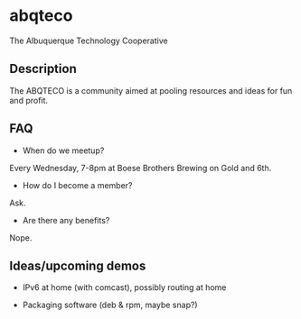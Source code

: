 # abqteco
The Albuquerque Technology Cooperative

## Description
The ABQTECO is a community aimed at pooling resources and ideas for fun and profit.

## FAQ
- When do we meetup?

Every Wednesday, 7-8pm at Boese Brothers Brewing on Gold and 6th.

- How do I become a member?

Ask.

- Are there any benefits? 

Nope.

## Ideas/upcoming demos
- IPv6 at home (with comcast), possibly routing at home

- Packaging software (deb & rpm, maybe snap?)
